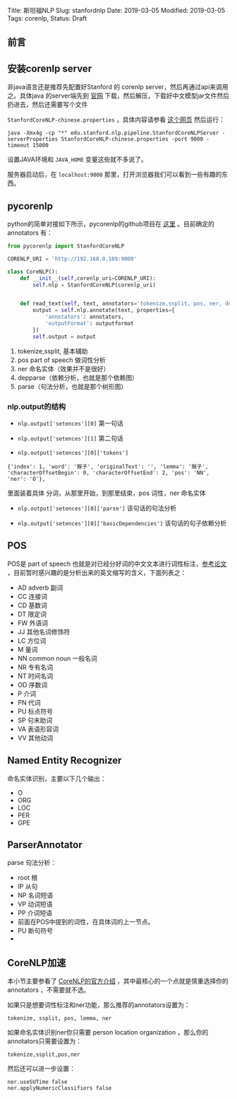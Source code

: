 Title: 斯坦福NLP
Slug: stanfordnlp
Date: 2019-03-05
Modified: 2019-03-05
Tags: corenlp,
Status: Draft



## 前言



## 安装corenlp server

非java语言还是推荐先配置好Stanford 的 corenlp server，然后再通过api来调用之。具体java 的server端先到 [官网](https://stanfordnlp.github.io/CoreNLP/index.html) 下载，然后解压，下载好中文模型jar文件然后扔进去，然后还需要写个文件

 `StanfordCoreNLP-chinese.properties` ，具体内容请参看 [这个网页](https://stanfordnlp.github.io/CoreNLP/human-languages.html) 然后运行：

```
java -Xmx4g -cp "*" edu.stanford.nlp.pipeline.StanfordCoreNLPServer -serverProperties StanfordCoreNLP-chinese.properties -port 9000 -timeout 15000
```

设置JAVA环境和 `JAVA_HOME`  变量这些就不多说了。

服务器启动后，在 `localhost:9000` 那里，打开浏览器我们可以看到一些有趣的东西。

## pycorenlp

python的简单对接如下所示，pycorenlp的github项目在 [这里](https://github.com/smilli/py-corenlp) 。目前确定的 annotators 有：
```python
from pycorenlp import StanfordCoreNLP

CORENLP_URI = 'http://192.168.0.109:9000'

class CoreNLP():
    def __init__(self,corenlp_uri=CORENLP_URI):
        self.nlp = StanfordCoreNLP(corenlp_uri)


    def read_text(self, text, annotators='tokenize,ssplit, pos, ner, depparse, parse', outputformat='json'):
        output = self.nlp.annotate(text, properties={
            'annotators': annotators,
            'outputFormat': outputformat
        })
        self.output = output
```

1. tokenize,ssplit, 基本辅助
2. pos part of speech 做词性分析
3. ner 命名实体（效果并不是很好）
4. depparse（依赖分析，也就是那个依赖图）
5. parse（句法分析，也就是那个树形图）


### nlp.output的结构
- `nlp.output['setences'][0]` 第一句话
- `nlp.output['setences'][1]` 第二句话

- `nlp.output['setences'][0]['tokens']`

```
{'index': 1, 'word': '猴子', 'originalText': '', 'lemma': '猴子', 'characterOffsetBegin': 0, 'characterOffsetEnd': 2, 'pos': 'NN', 'ner': 'O'}, 
```

里面装着具体 分词，从那里开始，到那里结束，pos 词性，ner 命名实体

- `nlp.output['setences'][0]['parse']`
  该句话的句法分析


- `nlp.output['setences'][0]['basicDependencies']` 
  该句话的句子依赖分析

## POS

POS是 part of speech 也就是对已经分好词的中文文本进行词性标注，[参考论文](https://web.stanford.edu/~jurafsky/sighan_pos.pdf) ，目前暂时感兴趣的是分析出来的英文缩写的含义，下面列表之：

-   AD adverb 副词
-   CC 连接词
-   CD 基数词
-   DT 限定词
-   FW 外语词
-   JJ 其他名词修饰符
-   LC 方位词
-   M 量词
-   NN common noun 一般名词
-   NR 专有名词
-   NT 时间名词
-   OD 序数词
-   P 介词
-   PN 代词
-   PU 标点符号
-   SP 句末助词
-   VA 表语形容词
-   VV 其他动词



## Named Entity Recognizer

命名实体识别，主要以下几个输出：

-   O
-   ORG
-   LOC
-   PER
-   GPE

## ParserAnnotator

parse 句法分析：

-   root 根
-   IP 从句
-   NP 名词短语
-   VP 动词短语
-   PP 介词短语
-   前面在POS中提到的词性，在具体词的上一节点。
-   PU 断句符号
-   ​

## CoreNLP加速

本小节主要参看了 [CoreNLP的官方介绍](https://stanfordnlp.github.io/CoreNLP/memory-time.html) ，其中最核心的一个点就是慎重选择你的 annotators ，不需要就不选。

如果只是想要词性标注和ner功能，那么推荐的annotators设置为：

```
tokenize, ssplit, pos, lemma, ner
```

如果命名实体识别ner你只需要 person location organization ，那么你的annotators只需要设置为：

```
tokenize,ssplit,pos,ner
```

然后还可以进一步设置：

```
ner.useSUTime false 
ner.applyNumericClassifiers false 
```

